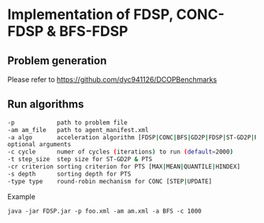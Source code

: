 # Implementation of FDSP, CONC-FDSP & BFS-FDSP
## Problem generation
Please refer to
https://github.com/dyc941126/DCOPBenchmarks

## Run algorithms
```bash
-p            path to problem file
-am am_file   path to agent_manifest.xml
-a algo       acceleration algorithm [FDSP|CONC|BFS|GD2P|FDSP|ST-GD2P|PTS]
optional arguments
-c cycle      numer of cycles (iterations) to run (default=2000)
-t step_size  step size for ST-GD2P & PTS
-cr criterion sorting criterion for PTS [MAX|MEAN|QUANTILE|HINDEX]
-s depth      sorting depth for PTS
-type type    round-robin mechanism for CONC [STEP|UPDATE]   
```
Example
```
java -jar FDSP.jar -p foo.xml -am am.xml -a BFS -c 1000 
```